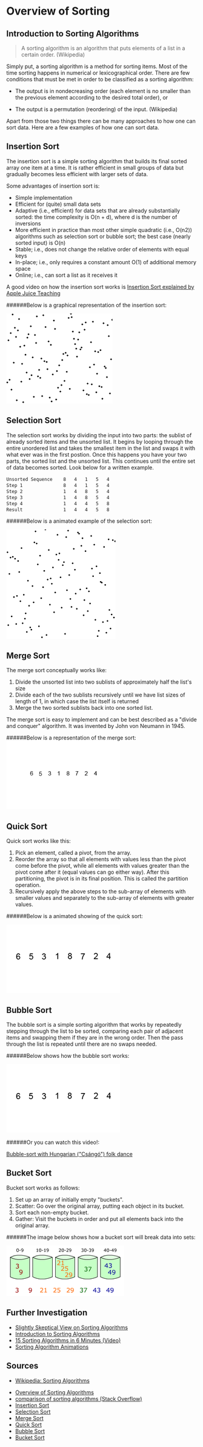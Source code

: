 # Overview of Sorting

## Introduction to Sorting Algorithms

> A sorting algorithm is an algorithm that puts elements of a list in a certain order. (Wikipedia)

Simply put, a sorting algorithm is a method for sorting items. Most of the time sorting happens in numerical or lexicographical order. There are few conditions that must be met in order to be classified as a sorting algorithm:

- The output is in nondecreasing order (each element is no smaller than the previous element according to the desired total order), or

- The output is a permutation (reordering) of the input.
(Wikipedia)

Apart from those two things there can be many approaches to how one can sort data. Here are a few examples of how one can sort data.

## Insertion Sort

The insertion sort is a simple sorting algorithm that builds its final sorted array one item at a time. It is rather efficient in small groups of data but gradually becomes less efficient with larger sets of data.

Some advantages of insertion sort is:

- Simple implementation
- Efficient for (quite) small data sets
- Adaptive (i.e., efficient) for data sets that are already substantially sorted: the time complexity is O(n + d), where d is the number of inversions
- More efficient in practice than most other simple quadratic (i.e., O(n2)) algorithms such as selection sort or bubble sort; the best case (nearly sorted input) is O(n)
- Stable; i.e., does not change the relative order of elements with equal keys
- In-place; i.e., only requires a constant amount O(1) of additional memory space
- Online; i.e., can sort a list as it receives it

A good video on how the insertion sort works is [Insertion Sort explained by Apple Juice Teaching](https://www.youtube.com/watch?v=baV_W4-x5Wg)

######Below is a graphical representation of the insertion sort:

![Example of Insertion Sort](insertionsort.gif)

## Selection Sort

The selection sort works by dividing the input into two parts: the sublist of already sorted items and the unsorted list. It begins by looping through the entire unordered list and takes the smallest item in the list and swaps it with what ever was in the first postion. Once this happens you have your two parts, the sorted list and the unsorted list. This continues until the entire set of data becomes sorted. Look below for a written example.

	Unsorted Sequence    8   4   1   5   4
	Step 1               8   4   1   5   4
	Step 2               1   4   8   5   4
	Step 3               1   4   8   5   4
	Step 4               1   4   4   5   8
	Result               1   4   4   5   8

######Below is a animated example of the selection sort:

![Example of Selection Sort](selectionsort.gif)

## Merge Sort

The merge sort conceptually works like:

1. Divide the unsorted list into two sublists of approximately half the list's size
2. Divide each of the two sublists recursively until we have list sizes of length of 1, in which case the list itself is returned
3. Merge the two sorted sublists back into one sorted list.

The merge sort is easy to implement and can be best described as a "divide and conquer" algorithm. It was invented by John von Neumann in 1945.

######Below is a representation of the merge sort:
![Example of Merge Sort](mergesort.gif)

## Quick Sort

Quick sort works like this:

1. Pick an element, called a pivot, from the array.
2. Reorder the array so that all elements with values less than the pivot come before the pivot, while all elements with values greater than the pivot come after it (equal values can go either way). After this partitioning, the pivot is in its final position. This is called the partition operation.
3. Recursively apply the above steps to the sub-array of elements with smaller values and separately to the sub-array of elements with greater values.

######Below is a animated showing of the quick sort:

![Example of Quick Sort](quicksort.gif)

## Bubble Sort
The bubble sort is a simple sorting algorithm that works by repeatedly stepping through the list to be sorted, comparing each pair of adjacent items and swapping them if they are in the wrong order. Then the pass through the list is repeated until there are no swaps needed.

######Below shows how the bubble sort works:

![Example of Bubble Sort](bubblesort.gif)

######Or you can watch this video!:

[Bubble-sort with Hungarian ("Csángó") folk dance](https://www.youtube.com/watch?v=lyZQPjUT5B4&feature=youtu.be)

## Bucket Sort
Bucket sort works as follows:

1. Set up an array of initially empty "buckets".
2. Scatter: Go over the original array, putting each object in its bucket.
3. Sort each non-empty bucket.
4. Gather: Visit the buckets in order and put all elements back into the original array.

######The image below shows how a bucket sort will break data into sets:

![Example of Bucket Sort](bucketsort.png)

## Further Investigation

- [Slightly Skeptical View on Sorting Algorithms](http://www.softpanorama.org/Algorithms/sorting.shtml)
- [Introduction to Sorting Algorithms](http://hugi.scene.org/online/hugi23/adsort.htm)
- [15 Sorting Algorithms in 6 Minutes (Video)](https://www.youtube.com/watch?v=kPRA0W1kECg)
- [Sorting Algorithm Animations](http://www.sorting-algorithms.com/)

## Sources

* [Wikipedia: Sorting Algorithms](http://en.wikipedia.org/wiki/Sorting_algorithm#Comparison_of_algorithms)
- [Overview of Sorting Algorithms](http://en.wikipedia.org/wiki/Sorting_algorithm)
- [comparison of sorting algorithms (Stack Overflow)](http://stackoverflow.com/questions/2514841/comparison-of-sorting-algorithms)
- [Insertion Sort](http://en.wikipedia.org/wiki/Insertion_sort)
- [Selection Sort](http://en.wikipedia.org/wiki/Selection_sort)
- [Merge Sort](http://en.wikipedia.org/wiki/Merge_sort)
- [Quick Sort](http://en.wikipedia.org/wiki/Quicksort)
- [Bubble Sort](http://en.wikipedia.org/wiki/Bubble_sort)
- [Bucket Sort](http://en.wikipedia.org/wiki/Bucket_sort)
